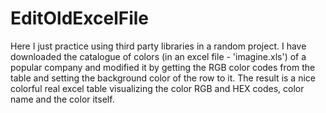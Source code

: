 # EditOldExcelFile
Here I just practice using third party libraries in a random project.
I have downloaded the catalogue of colors (in an excel file - 'imagine.xls') of a popular company and modified it by getting the RGB color codes from the table and setting the background color of the row to it.
The result is a nice colorful real excel table visualizing the color RGB and HEX codes, color name and the color itself.
